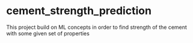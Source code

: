 # cement_strength_prediction
This project build on ML concepts in order to find strength of the cement with some given set of properties
